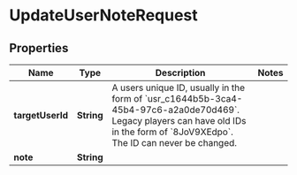 

# UpdateUserNoteRequest


## Properties

| Name | Type | Description | Notes |
|------------ | ------------- | ------------- | -------------|
|**targetUserId** | **String** | A users unique ID, usually in the form of &#x60;usr_c1644b5b-3ca4-45b4-97c6-a2a0de70d469&#x60;. Legacy players can have old IDs in the form of &#x60;8JoV9XEdpo&#x60;. The ID can never be changed. |  |
|**note** | **String** |  |  |



